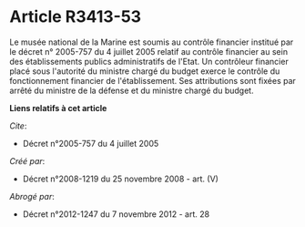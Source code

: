 # Article R3413-53

Le musée national de la Marine est soumis au contrôle financier institué par le décret n° 2005-757 du 4 juillet 2005 relatif
au contrôle financier au sein des établissements publics administratifs de l'Etat. Un contrôleur financier placé sous
l'autorité du ministre chargé du budget exerce le contrôle du fonctionnement financier de l'établissement. Ses attributions
sont fixées par arrêté du ministre de la défense et du ministre chargé du budget.

**Liens relatifs à cet article**

_Cite_:

  - Décret n°2005-757 du 4 juillet 2005

_Créé par_:

  - Décret n°2008-1219 du 25 novembre 2008 - art. (V)

_Abrogé par_:

  - Décret n°2012-1247 du 7 novembre 2012 - art. 28
